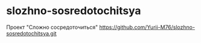 # slozhno-sosredotochitsya
Проект "Сложно сосредоточиться"
https://github.com/Yurii-M76/slozhno-sosredotochitsya.git
